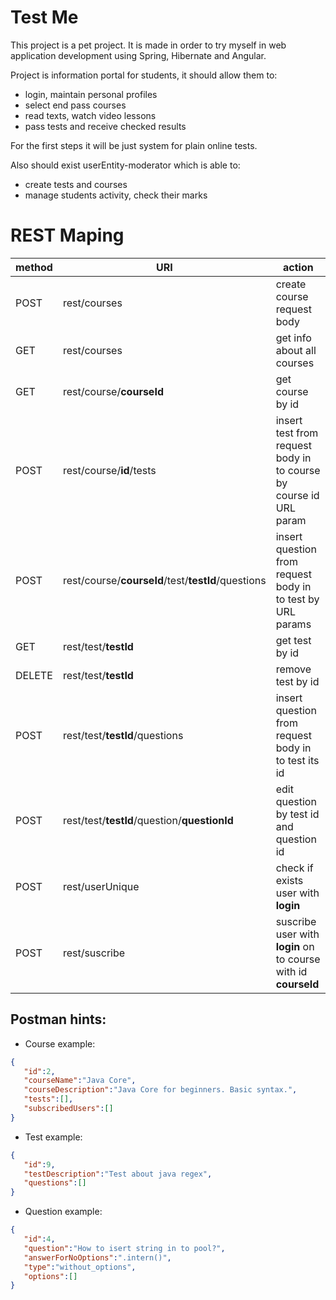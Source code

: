 Test Me
======
This project is a pet project. It is made in order to try myself in web application 
development using Spring, Hibernate and Angular.

Project is information portal for students, it should allow them to:

* login, maintain personal profiles
* select end pass courses
* read texts, watch video lessons
* pass tests and receive checked results

For the first steps it will be just system for plain online tests.

Also should exist userEntity-moderator which is able to:
* create tests and courses
* manage students activity, check their marks

REST Maping
======
method|URI|action
------|------------------------|------
POST | rest/courses| create course request body
GET | rest/courses| get info about all courses
GET | rest/course/**courseId**| get course by id
POST | rest/course/**id**/tests| insert test from request body in to course by course id URL param
POST | rest/course/**courseId**/test/**testId**/questions| insert question from request body in to test by URL params
GET | rest/test/**testId**| get test by id
DELETE | rest/test/**testId**| remove test by id
POST | rest/test/**testId**/questions| insert question from request body in to test its id
POST | rest/test/**testId**/question/**questionId**| edit question by test id and question id
POST | rest/userUnique| check if exists user with **login**
POST | rest/suscribe| suscribe user with **login** on to course with id **courseId**


Postman hints:
---
* Course example:
```json
{  
   "id":2,
   "courseName":"Java Core",
   "courseDescription":"Java Core for beginners. Basic syntax.",
   "tests":[],
   "subscribedUsers":[]
}
```
* Test example:
```json
{  
   "id":9,
   "testDescription":"Test about java regex",
   "questions":[]
}
```
* Question example:
```json
{  
   "id":4,
   "question":"How to isert string in to pool?",
   "answerForNoOptions":".intern()",
   "type":"without_options",
   "options":[]
}
```

